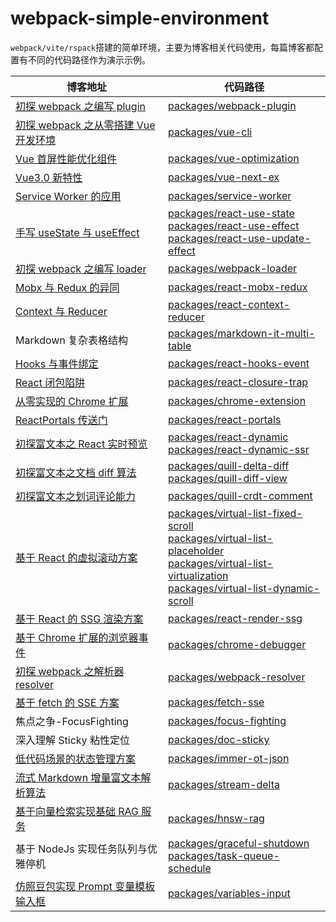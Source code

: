 # webpack-simple-environment
`webpack/vite/rspack`搭建的简单环境，主要为博客相关代码使用，每篇博客都配置有不同的代码路径作为演示示例。


<table>
<thead>

<tr>
<th >博客地址</th>
<th >代码路径</th>
</tr>

</thead>
<tbody>

<tr>
<td><a href="https://github.com/WindRunnerMax/EveryDay/blob/master/Plugin/初探webpack之编写plugin.md">初探 webpack 之编写 plugin</a></td>
<td><a href="./packages/webpack-plugin">packages/webpack-plugin</a></td>
</tr>

<tr>
<td><a href="https://github.com/WindRunnerMax/EveryDay/blob/master/Plugin/初探webpack之搭建Vue开发环境.md">初探 webpack 之从零搭建 Vue 开发环境</a></td>
<td><a href="./packages/vue-cli">packages/vue-cli</a></td>
</tr>

<tr>
<td><a href="https://github.com/WindRunnerMax/EveryDay/blob/master/Vue/Vue首屏性能优化组件.md">Vue 首屏性能优化组件</a></td>
<td><a href="./packages/vue-optimization">packages/vue-optimization</a></td>
</tr>

<tr>
<td><a href="https://github.com/WindRunnerMax/EveryDay/blob/master/Vue/Vue3.0新特性.md">Vue3.0 新特性</a></td>
<td><a href="./packages/vue-next-ex">packages/vue-next-ex</a></td>
</tr>

<tr>
<td><a href="https://github.com/WindRunnerMax/EveryDay/blob/master/HTML/Service%20Worker的应用.md">Service Worker 的应用</a></td>
<td><a href="./packages/service-worker">packages/service-worker</a></td>
</tr>

<tr>
<td><a href="https://github.com/WindRunnerMax/EveryDay/blob/master/React/手写useState与useEffect.md">手写 useState 与 useEffect</a></td>
<td>
<a href="./packages/react-use-state">packages/react-use-state</a><br>
<a href="./packages/react-use-effect">packages/react-use-effect</a><br>
<a href="./packages/react-use-update-effect">packages/react-use-update-effect</a><br>
</td>
</tr>

<tr>
<td><a href="https://github.com/WindRunnerMax/EveryDay/blob/master/Plugin/初探webpack之编写loader.md">初探 webpack 之编写 loader</a></td>
<td><a href="./packages/webpack-loader">packages/webpack-loader</a></td>
</tr>

<tr>
<td><a href="https://github.com/WindRunnerMax/EveryDay/blob/master/React/Mobx与Redux的异同.md">Mobx 与 Redux 的异同</a></td>
<td><a href="./packages/react-mobx-redux">packages/react-mobx-redux</a></td>
</tr>

<tr>
<td><a href="https://github.com/WindRunnerMax/EveryDay/blob/master/React/Context与Reducer.md">Context 与 Reducer</a></td>
<td><a href="./packages/react-context-reducer">packages/react-context-reducer</a></td>
</tr>

<tr>
<td>Markdown 复杂表格结构</td>
<td><a href="./packages/markdown-it-multi-table">packages/markdown-it-multi-table</a></td>
</tr>

<tr>
<td><a href="https://github.com/WindRunnerMax/EveryDay/blob/master/React/Hooks与事件绑定.md">Hooks 与事件绑定</a></td>
<td><a href="./packages/react-hooks-event">packages/react-hooks-event</a></td>
</tr>

<tr>
<td><a href="https://github.com/WindRunnerMax/EveryDay/blob/master/React/React闭包陷阱.md">React 闭包陷阱</a></td>
<td><a href="./packages/react-closure-trap">packages/react-closure-trap</a></td>
</tr>

<tr>
<td><a href="https://github.com/WindRunnerMax/EveryDay/blob/master/Plugin/从零实现的Chrome扩展.md">从零实现的 Chrome 扩展</a></td>
<td><a href="./packages/chrome-extension">packages/chrome-extension</a></td>
</tr>

<tr>
<td><a href="https://github.com/WindRunnerMax/EveryDay/blob/master/React/ReactPortals传送门.md">ReactPortals 传送门</a></td>
<td><a href="./packages/react-portals">packages/react-portals</a></td>
</tr>

<tr>
<td><a href="https://github.com/WindRunnerMax/EveryDay/blob/master/RichText/初探富文本之React实时预览.md">初探富文本之 React 实时预览</a></td>
<td>
<a href="./packages/react-dynamic">packages/react-dynamic</a><br>
<a href="./packages/react-dynamic-ssr">packages/react-dynamic-ssr</a><br>
</td>
</tr>

<tr>
<td><a href="https://github.com/WindRunnerMax/EveryDay/blob/master/RichText/初探富文本之文档diff算法.md">初探富文本之文档 diff 算法</a></td>
<td>
<a href="./packages/quill-delta-diff">packages/quill-delta-diff</a><br>
<a href="./packages/quill-diff-view">packages/quill-diff-view</a><br>
</td>
</tr>

<tr>
<td><a href="https://github.com/WindRunnerMax/EveryDay/blob/master/RichText/初探富文本之划词评论能力.md">初探富文本之划词评论能力</a></td>
<td><a href="./packages/quill-crdt-comment">packages/quill-crdt-comment</a></td>
</tr>

<tr>
<td><a href="https://github.com/WindRunnerMax/EveryDay/blob/master/React/基于React的虚拟滚动方案.md">基于 React 的虚拟滚动方案</a></td>
<td>
<a href="./packages/virtual-list-fixed-scroll">packages/virtual-list-fixed-scroll</a><br>
<a href="./packages/virtual-list-placeholder">packages/virtual-list-placeholder</a><br>
<a href="./packages/virtual-list-virtualization">packages/virtual-list-virtualization</a><br>
<a href="./packages/virtual-list-dynamic-scroll">packages/virtual-list-dynamic-scroll</a>
</td>
</tr>

<tr>
<td><a href="https://github.com/WindRunnerMax/EveryDay/blob/master/React/基于React的SSG渲染方案.md">基于 React 的 SSG 渲染方案</a></td>
<td><a href="./packages/react-render-ssg">packages/react-render-ssg</a></td>
</tr>

<tr>
<td><a href="https://github.com/WindRunnerMax/EveryDay/blob/master/Plugin/基于Chrome扩展的浏览器事件.md">基于 Chrome 扩展的浏览器事件</a></td>
<td><a href="./packages/chrome-debugger">packages/chrome-debugger</a></td>
</tr>

<tr>
<td><a href="https://github.com/WindRunnerMax/EveryDay/blob/master/Plugin/初探webpack之解析器resolver.md">初探 webpack 之解析器 resolver</a></td>
<td><a href="./packages/webpack-resolver">packages/webpack-resolver</a></td>
</tr>

<tr>
<td><a href="https://github.com/WindRunnerMax/EveryDay/blob/master/Browser/基于fetch的SSE方案.md">基于 fetch 的 SSE 方案</a></td>
<td><a href="./packages/fetch-sse">packages/fetch-sse</a></td>
</tr>

<tr>
<td>焦点之争-FocusFighting</td>
<td><a href="./packages/focus-fighting">packages/focus-fighting</a></td>
</tr>

<tr>
<td>深入理解 Sticky 粘性定位</td>
<td><a href="./packages/doc-sticky">packages/doc-sticky</a></td>
</tr>

<tr>
<td><a href="https://github.com/WindRunnerMax/EveryDay/blob/master/React/低代码场景的状态管理方案.md">低代码场景的状态管理方案</a></td>
<td><a href="./packages/immer-ot-json">packages/immer-ot-json</a></td>
</tr>

<tr>
<td><a href="https://github.com/WindRunnerMax/EveryDay/blob/master/Plugin/流式Markdown增量富文本解析算法.md">流式 Markdown 增量富文本解析算法</a></td>
<td><a href="./packages/stream-delta">packages/stream-delta</a></td>
</tr>

<tr>
<td><a href="https://github.com/WindRunnerMax/EveryDay/blob/master/Plugin/基于向量检索实现基础RAG服务.md">基于向量检索实现基础 RAG 服务</a></td>
<td><a href="./packages/hnsw-rag">packages/hnsw-rag</a></td>
</tr>

<tr>
<td>基于 NodeJs 实现任务队列与优雅停机</td>
<td>
<a href="./packages/graceful-shutdown">packages/graceful-shutdown</a><br>
<a href="./packages/task-queue-schedule">packages/task-queue-schedule</a>
</tr>

<tr>
<td><a href="https://github.com/WindRunnerMax/EveryDay/blob/master/Plugin/仿照豆包实现Prompt变量模板输入框.md">仿照豆包实现 Prompt 变量模板输入框</a></td>
<td><a href="./packages/variables-input">packages/variables-input</a></td>
</tr>

</tbody>
</table>
